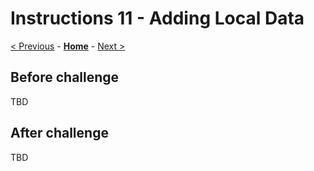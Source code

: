 # Instructions 11 - Adding Local Data

[< Previous](./Instructions-10.md) - **[Home](../README.md)** - [Next >](./Instructions-12.md)

## Before challenge

TBD

## After challenge

TBD
